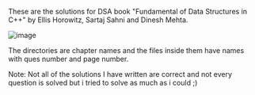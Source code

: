 These are the solutions for DSA book  "Fundamental of Data Structures in C++" by Ellis Horowitz, Sartaj Sahni and Dinesh Mehta. 


![image](https://github.com/HarshMohanSason/Fundamentals-of-DSA-in-C-Solutions-Ellis-Horowitz-sartaj-sahni-dinesh-mehta-/assets/80195000/14d0cd1a-7af3-4778-80f9-efcd4f3647d8)


The directories are chapter names and the files inside them have names with ques number and page number. 


Note: 
Not all of the solutions I have written are correct and not every question is solved but i tried to solve as much as i could ;)
